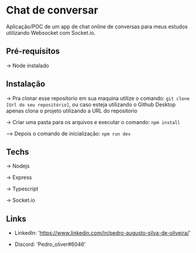 # Chat de conversar

Aplicação/POC de um app de chat online de conversas para meus estudos utilizando Websocket com Socket.io.

## Pré-requisitos

-> Node instalado


## Instalação

-> Pra clonar esse repositorio em sua maquina utilize o comando: ``git clone [Url do seu repositório]``, ou caso esteja utilizando o Github Desktop apenas clona o projeto utilizando a URL do repositorio

-> Criar uma pasta para os arquivos e executar o comando: ``npm install``

--> Depois o comando de inicialização: ``npm run dev``

## Techs

-> Nodejs

-> Express

-> Typescript

-> Socket.io

## Links 

- Linkedln: 'https://www.linkedin.com/in/pedro-augusto-silva-de-oliveira/'

- Discord: 'Pedro_oliver#6046'